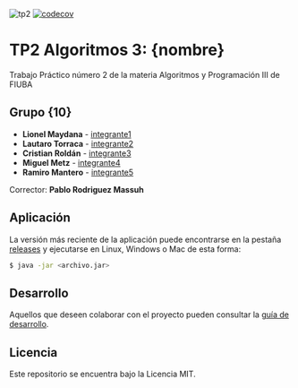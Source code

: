 ![tp2](https://github.com/lmaydana/algo3_tp2/actions/workflows/build.yml/badge.svg) [![codecov](https://codecov.io/gh/lmaydana/algo3_tp2/branch/master/graph/badge.svg)](https://codecov.io/gh/fiuba/algo3_proyecto_base_tp2)

# TP2 Algoritmos 3: {nombre} 

Trabajo Práctico número 2 de la materia Algoritmos y Programación III de FIUBA

## Grupo {10}

* **Lionel Maydana** - [integrante1](https://github.com/lmaydana)
* **Lautaro Torraca** - [integrante2](https://github.com/lautitorraca)
* **Cristian Roldán** - [integrante3]( https://github.com/CrissRM )
* **Miguel Metz** - [integrante4](https://github.com/MiguelMetz1)
* **Ramiro Mantero** - [integrante5](https://github.com/ramiromantero)

Corrector: **Pablo Rodriguez Massuh**

## Aplicación

La versión más reciente de la aplicación puede encontrarse en la pestaña [releases](https://github.com/lmaydana/algo3_tp2/releases/latest) y ejecutarse en Linux, Windows o Mac de esta forma:

```bash
$ java -jar <archivo.jar>
```

## Desarrollo

Aquellos que deseen colaborar con el proyecto pueden consultar la [guía de desarrollo](./docs/Desarrollo.md).

## Licencia

Este repositorio se encuentra bajo la Licencia MIT.
